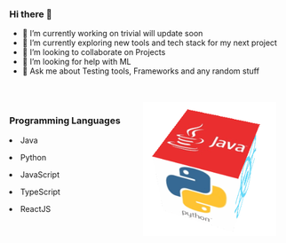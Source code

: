 ### Hi there 👋

- 🔭 I’m currently working on trivial will update soon 
- 🌱 I’m currently exploring new tools and tech stack for my next project
- 👯 I’m looking to collaborate on Projects
- 🤔 I’m looking for help with ML
- 💬 Ask me about Testing tools, Frameworks and any random stuff 

<br/>
<br/>
<div style="width: 50%; display: table-row;">
    <div style="width: 50%; float: right;">
<img src="bloggif_636fd42c147eb.gif" />
  </div>
  <div style="width: 50%; float: right;">
    <h3>Programming Languages</h3>
     <p>
         <li>Java</li>
       </p>
     <p>
       <li>Python</li>
     </p>
 <p>
   <li>JavaScript</li>
     </p>
     <p>
        <li>TypeScript</li>
     </p>
    <p>
      <li>ReactJS</li>
     </p>
  </div>


 </div>
 

<!--<div>&nbsp;&nbsp;&nbsp;&nbsp;&nbsp;&nbsp;&nbsp;&nbsp;&nbsp;&nbsp;&nbsp;&nbsp;&nbsp;&nbsp;Automation Tools Stack</div>
<div><img src="bloggif_636fd9892e4b1.gif" /></div>-->
